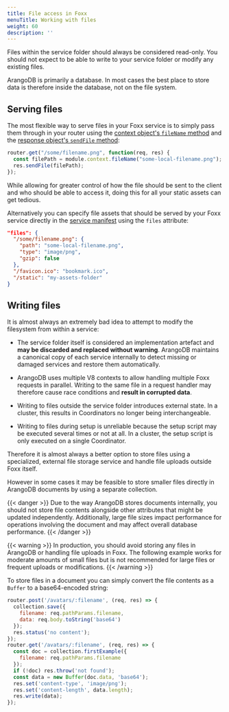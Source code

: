 ```yaml
---
title: File access in Foxx
menuTitle: Working with files
weight: 60
description: ''
---
```

Files within the service folder should always be considered read-only.
You should not expect to be able to write to your service folder or
modify any existing files.

ArangoDB is primarily a database. In most cases the best place to store data
is therefore inside the database, not on the file system.

## Serving files

The most flexible way to serve files in your Foxx service is to simply
pass them through in your router using
the [context object's `fileName` method](../reference/service-context.md#filename) and
the [response object's `sendFile` method](../reference/routers/response.md#sendfile):

```js
router.get("/some/filename.png", function(req, res) {
  const filePath = module.context.fileName("some-local-filename.png");
  res.sendFile(filePath);
});
```

While allowing for greater control of how the file should be sent to
the client and who should be able to access it,
doing this for all your static assets can get tedious.

Alternatively you can specify file assets that should be served by your
Foxx service directly in the [service manifest](../reference/service-manifest.md)
using the `files` attribute:

```json
"files": {
  "/some/filename.png": {
    "path": "some-local-filename.png",
    "type": "image/png",
    "gzip": false
  },
  "/favicon.ico": "bookmark.ico",
  "/static": "my-assets-folder"
}
```

## Writing files

It is almost always an extremely bad idea to attempt to modify
the filesystem from within a service:

- The service folder itself is considered an implementation artefact and
  **may be discarded and replaced without warning**.
  ArangoDB maintains a canonical copy of each service internally to
  detect missing or damaged services and restore them automatically.

- ArangoDB uses multiple V8 contexts to allow handling multiple
  Foxx requests in parallel. Writing to the same file in a request handler
  may therefore cause race conditions and **result in corrupted data**.

- Writing to files outside the service folder introduces external state. In
  a cluster, this results in Coordinators no longer being interchangeable.

- Writing to files during setup is unreliable because the setup script may
  be executed several times or not at all. In a cluster, the setup script
  is only executed on a single Coordinator.

Therefore it is almost always a better option to store files using a
specialized, external file storage service
and handle file uploads outside Foxx itself.

However in some cases it may be feasible to store smaller files directly in
ArangoDB documents by using a separate collection.

{{< danger >}}
Due to the way ArangoDB stores documents internally, you should not store
file contents alongside other attributes that might be updated independently.
Additionally, large file sizes impact performance for operations
involving the document and may affect overall database performance.
{{< /danger >}}

{{< warning >}}
In production, you should avoid storing any files in ArangoDB or handling file
uploads in Foxx. The following example works for moderate amounts of small
files but is not recommended for large files or frequent uploads or
modifications.
{{< /warning >}}

To store files in a document you can simply convert the file contents
as a `Buffer` to a base64-encoded string:

```js
router.post('/avatars/:filename', (req, res) => {
  collection.save({
    filename: req.pathParams.filename,
    data: req.body.toString('base64')
  });
  res.status('no content');
});
router.get('/avatars/:filename', (req, res) => {
  const doc = collection.firstExample({
    filename: req.pathParams.filename
  });
  if (!doc) res.throw('not found');
  const data = new Buffer(doc.data, 'base64');
  res.set('content-type', 'image/png');
  res.set('content-length', data.length);
  res.write(data);
});
```
